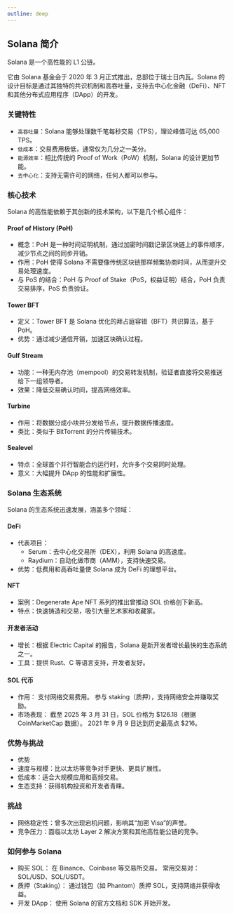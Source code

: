 ```yaml
---
outline: deep
---
```


## Solana 简介

Solana 是一个高性能的 L1 公链。

它由 Solana 基金会于 2020 年 3 月正式推出，总部位于瑞士日内瓦。Solana 的设计目标是通过其独特的共识机制和高吞吐量，支持去中心化金融（DeFi）、NFT 和其他分布式应用程序（DApp）的开发。

### 关键特性

- `高吞吐量`：Solana 能够处理数千笔每秒交易（TPS），理论峰值可达 65,000 TPS。
- `低成本`：交易费用极低，通常仅为几分之一美分。
- `能源效率`：相比传统的 Proof of Work（PoW）机制，Solana 的设计更加节能。
- `去中心化`：支持无需许可的网络，任何人都可以参与。

### 核心技术

Solana 的高性能依赖于其创新的技术架构，以下是几个核心组件：

#### Proof of History (PoH)

- 概念：PoH 是一种时间证明机制，通过加密时间戳记录区块链上的事件顺序，减少节点之间的同步开销。
- 作用：PoH 使得 Solana 不需要像传统区块链那样频繁协商时间，从而提升交易处理速度。
- 与 PoS 的结合：PoH 与 Proof of Stake（PoS，权益证明）结合，PoH 负责交易排序，PoS 负责验证。

#### Tower BFT

- 定义：Tower BFT 是 Solana 优化的拜占庭容错（BFT）共识算法，基于 PoH。
- 优势：通过减少通信开销，加速区块确认过程。

#### Gulf Stream

- 功能：一种无内存池（mempool）的交易转发机制，验证者直接将交易推送给下一组领导者。
- 效果：降低交易确认时间，提高网络效率。

#### Turbine

- 作用：将数据分成小块并分发给节点，提升数据传播速度。
- 类比：类似于 BitTorrent 的分片传输技术。

#### Sealevel

- 特点：全球首个并行智能合约运行时，允许多个交易同时处理。
- 意义：大幅提升 DApp 的性能和扩展性。

### Solana 生态系统

Solana 的生态系统迅速发展，涵盖多个领域：

#### DeFi

- 代表项目：
  - Serum：去中心化交易所（DEX），利用 Solana 的高速度。
  - Raydium：自动化做市商（AMM），支持快速交易。
- 优势：低费用和高吞吐量使 Solana 成为 DeFi 的理想平台。

#### NFT

- 案例：Degenerate Ape NFT 系列的推出曾推动 SOL 价格创下新高。
- 特点：快速铸造和交易，吸引大量艺术家和收藏家。

#### 开发者活动

- 增长：根据 Electric Capital 的报告，Solana 是新开发者增长最快的生态系统之一。
- 工具：提供 Rust、C 等语言支持，开发者友好。

#### SOL 代币

- 作用：
  支付网络交易费用。
  参与 staking（质押），支持网络安全并赚取奖励。
- 市场表现：
  截至 2025 年 3 月 31 日，SOL 价格为 $126.18（根据 CoinMarketCap 数据）。
  2021 年 9 月 9 日达到历史最高点 $216。

### 优势与挑战

- 优势
- 速度与规模：比以太坊等竞争对手更快、更具扩展性。
- 低成本：适合大规模应用和高频交易。
- 生态支持：获得机构投资和开发者青睐。

### 挑战

- 网络稳定性：曾多次出现宕机问题，影响其“加密 Visa”的声誉。
- 竞争压力：面临以太坊 Layer 2 解决方案和其他高性能公链的竞争。

### 如何参与 Solana

- 购买 SOL：
  在 Binance、Coinbase 等交易所交易。
  常用交易对：SOL/USD、SOL/USDT。
- 质押（Staking）：
  通过钱包（如 Phantom）质押 SOL，支持网络并获得收益。
- 开发 DApp：
  使用 Solana 的官方文档和 SDK 开始开发。
